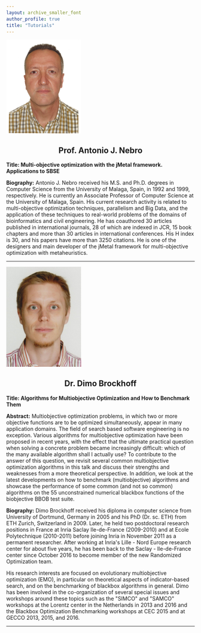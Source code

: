 ```yaml
---
layout: archive_smaller_font
author_profile: true
title: "Tutorials"
---
```


<link rel="stylesheet" href="../css/keynotes.css">

<a href="http://www.lcc.uma.es/~antonio/" target="_blank"><img src="../images/antonio.png" class="keynote_photo" width="200"></a>

<center><h2>Prof. Antonio J. Nebro</h2></center>

<b>Title: Multi-objective optimization with the jMetal framework. Applications to SBSE</b>

<b>Biography:</b> 
Antonio J. Nebro received his M.S. and Ph.D. degrees in Computer Science from the University of Malaga, Spain, in 1992 and 1999, respectively. He is currently 
an Associate Professor of Computer Science at the University of Malaga, Spain. His current research activity is related to multi-objective optimization techniques, 
parallelism and Big Data, and the application of these techniques to real-world problems of the domains of bioinformatics and civil engineering. He has 
coauthored 30 articles published in international journals, 28 of which are indexed in JCR, 15 book chapters and more than 30 articles in international conferences. 
His H index is 30, and his papers have more than 3250 citations. He is one of the designers and main developer of the jMetal framework for multi-objective optimization with metaheuristics.

---

<a href="http://researchers.lille.inria.fr/~brockhof/" target="_blank"><img src="../images/dimo.jpg" class="keynote_photo" width="200"></a>

<center><h2>Dr. Dimo Brockhoff</h2></center>

<b>Title: Algorithms for Multiobjective Optimization and How to Benchmark Them</b>

<b>Abstract:</b>
Multiobjective optimization problems, in which two or more objective functions are to be optimized simultaneously, appear in many application domains. The field of search based software engineering is no exception.
Various algorithms for multiobjective optimization have been proposed in recent years, with the effect that the ultimate practical question when solving a concrete problem became increasingly difficult: which of the many available algorithm shall I actually use? To contribute to the answer of this question, we revisit several common multiobjective optimization algorithms in this talk and discuss their strengths and weaknesses from a more theoretical perspective. In addition, we look at the latest developments on how to benchmark (multiobjective) algorithms and showcase the performance of some common (and not so common) algorithms on the 55 unconstrained numerical blackbox functions of the biobjective BBOB test suite.

<b>Biography:</b> 
Dimo Brockhoff received his diploma in computer science from University of
Dortmund, Germany in 2005 and his PhD (Dr. sc. ETH) from ETH Zurich,
Switzerland in 2009. Later, he held two postdoctoral research positions in
France at Inria Saclay Ile-de-France (2009-2010) and at Ecole Polytechnique
(2010-2011) before joining Inria in November 2011 as a permanent researcher.
After working at Inria's Lille - Nord Europe research center for about five
years, he has been back to the Saclay - Ile-de-France center since October
2016 to become member of the new Randomized Optimization team.

His research interests are focused on evolutionary multiobjective
optimization (EMO), in particular on theoretical aspects of indicator-based
search, and on the benchmarking of blackbox algorithms in general. Dimo has
been involved in the co-organization of several special issues and workshops
around these topics such as the "SIMCO" and "SAMCO" workshops at the Lorentz
center in the Netherlands in 2013 and 2016 and the Blackbox Optimization
Benchmarking workshops at CEC 2015 and at GECCO 2013, 2015, and 2016.

---
